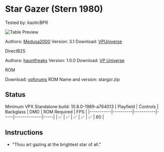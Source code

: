 # Star Gazer (Stern 1980)
Tested by: kaoticBPR

![Table Preview](../../images/vpx-stargazer.png)

Authors: [Medusa2000](https://vpuniverse.com/profile/73400-medusa2000/)
Version: 3.1
Download: [VPUniverse](https://vpuniverse.com/files/file/21132-star-gazer-v31-stern-1980-by-medusa2000/)

DirectB2S

Authors: [hauntfreaks](https://vpuniverse.com/profile/5216-hauntfreaks/)
Version: 1.0.0
Download: [VP Universe](https://vpuniverse.com/files/file/18737-star-gazer-stern-1980-b2s/)

ROM

Download: [vpforums](https://www.vpforums.org/index.php?app=downloads&showfile=744)
ROM Name and version: stargzr.zip

## Status 

Minimum VPX Standalone build: 10.8.0-1989-a764013
| Playfield | Controls | Backglass | DMD | ROM Required | FPS | 
|-----------|----------|-----------|-----|--------------|-----|
| :white_check_mark: | :white_check_mark: | :white_check_mark: | :white_check_mark: | :white_check_mark: | 60 |

## Instructions

- "Thou art gazing at the brightest star of all."


